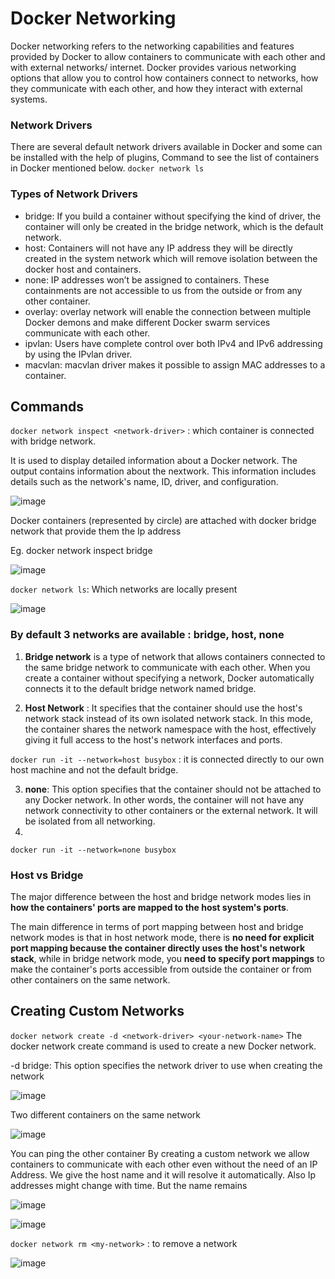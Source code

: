 # Docker Networking

Docker networking refers to the networking capabilities and features provided by Docker to allow containers to communicate with each other and with external networks/ internet. Docker provides various networking options that allow you to control how containers connect to networks, how they communicate with each other, and how they interact with external systems.

### Network Drivers
There are several default network drivers available in Docker and some can be installed with the help of plugins, Command to see the list of containers in Docker mentioned below.
`docker network ls`

### Types of Network Drivers
- bridge: If you build a container without specifying the kind of driver, the container will only be created in the bridge network, which is the default network. 
- host: Containers will not have any IP address they will be directly created in the system network which will remove isolation between the docker host and containers. 
- none: IP addresses won’t be assigned to containers. These containments are not accessible to us from the outside or from any other container.
- overlay: overlay network will enable the connection between multiple Docker demons and make different Docker swarm services communicate with each other.
- ipvlan: Users have complete control over both IPv4 and IPv6 addressing by using the IPvlan driver.
- macvlan: macvlan driver makes it possible to assign MAC addresses to a container.

## Commands
`docker network inspect <network-driver>` : which container is connected with bridge network.

It is used to display detailed information about a Docker network. The output contains information about the nextwork. This information includes details such as the network's name, ID, driver, and configuration.

![image](https://github.com/user-attachments/assets/e48aaad7-d176-4b10-827a-04cc3cfc103b)

Docker containers (represented by circle) are attached with docker bridge network that provide them the Ip address

Eg. docker network inspect bridge

![image](https://github.com/user-attachments/assets/a4bd460d-c47c-4a80-a4f9-c50675e09048)

`docker network ls`: Which networks are locally present

![image](https://github.com/user-attachments/assets/37b8c5b9-4f58-4029-a016-99fb66f03f02)

### By default 3 networks are available : bridge, host, none

1. **Bridge network** is a type of network that allows containers connected to the same bridge network to communicate with each other. When you create a container without specifying a network, Docker automatically connects it to the default bridge network named bridge.

2. **Host Network** : It specifies that the container should use the host's network stack instead of its own isolated network stack. In this mode, the container shares the network namespace with the host, effectively giving it full access to the host's network interfaces and ports.

`docker run -it --network=host busybox` : it is connected directly to our own host machine and not the default bridge.

3. **none**: This option specifies that the container should not be attached to any Docker network. In other words, the container will not have any network connectivity to other containers or the external network. It will be isolated from all networking.
4. 
`docker run -it --network=none busybox`

### Host vs Bridge

The major difference between the host and bridge network modes lies in **how the containers' ports are mapped to the host system's ports**.

The main difference in terms of port mapping between host and bridge network modes is that in host network mode, there is **no need for explicit port mapping because the container directly uses the host's network stack**, while in bridge network mode, you **need to specify port mappings** to make the container's ports accessible from outside the container or from other containers on the same network.

## Creating Custom Networks

`docker network create -d <network-driver> <your-network-name>`
The docker network create command is used to create a new Docker network.

-d bridge: This option specifies the network driver to use when creating the network

![image](https://github.com/user-attachments/assets/949ab6c1-fc28-45f4-a3e0-7ec79c974c01)

Two different containers on the same network

![image](https://github.com/user-attachments/assets/ab4b5b89-f419-405d-9567-97f9959bb838)

You can ping the other container
By creating a custom network we allow containers to communicate with each other even without the need of an IP Address. We give the host name and it will resolve it automatically.
Also  Ip addresses might change with time. But the name remains

![image](https://github.com/user-attachments/assets/5fedc6a7-e0da-44f9-8a28-4ab6684c1e51)


![image](https://github.com/user-attachments/assets/59a41689-dc08-4b5e-a098-55ba22a2fff9)


`docker network rm <my-network>` : to remove a network

![image](https://github.com/user-attachments/assets/6f0acc60-6d63-498d-ad45-6f7f9d1d28ac)


